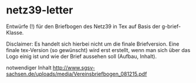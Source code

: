 netz39-letter
=============

Entwürfe (!) für den Briefbogen des Netz39 in Tex auf Basis der g-brief-Klasse.

Disclaimer:
Es handelt sich hierbei nicht um die finale Briefversion. Eine finale tex-Version (so gewünscht) wird erst erstellt, wenn man sich über das Logo einig ist und wie der Brief aussehen soll (Aufbau, Inhalt).

notwendiger Inhalt
http://www.sgsv-sachsen.de/uploads/media/Vereinsbriefbogen_081215.pdf

